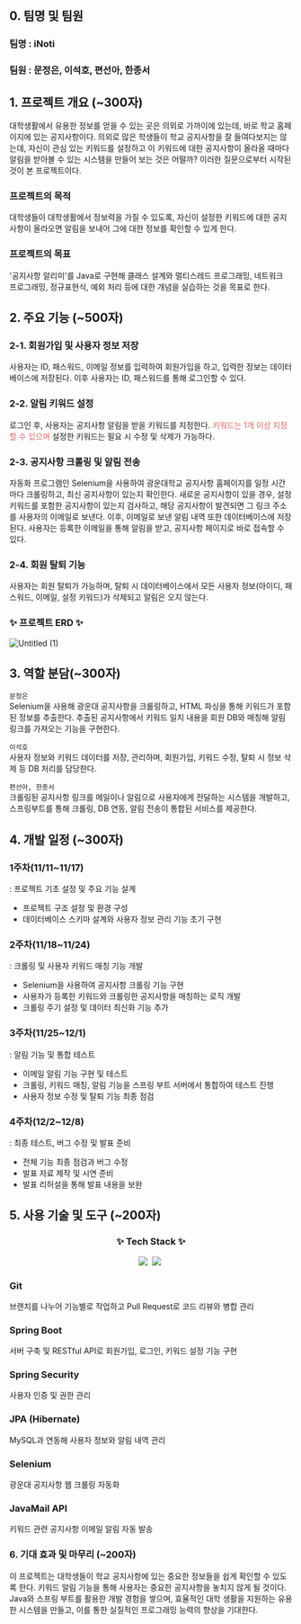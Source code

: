 ## 0. 팀명 및 팀원

### 팀명 : iNoti

### 팀원 : 문정은, 이석호, 편선아, 한종서

## 1. 프로젝트 개요 (~300자)

대학생활에서 유용한 정보를 얻을 수 있는 곳은 의외로 가까이에 있는데, 바로 학교 홈페이지에 있는 공지사항이다. 의외로 많은 학생들이 학교 공지사항을 잘 들여다보지는 않는데, 자신이 관심 있는 키워드를 설정하고 이 키워드에 대한 공지사항이 올라올 때마다 알림을 받아볼 수 있는 시스템을 만들어 보는 것은 어떨까? 이러한 질문으로부터 시작된 것이 본 프로젝트이다.

### 프로젝트의 목적

대학생들이 대학생활에서 정보력을 가질 수 있도록, 자신이 설정한 키워드에 대한 공지사항이 올라오면 알림을 보내어 그에 대한 정보를 확인할 수 있게 한다.

### 프로젝트의 목표

'공지사항 알리미'를 Java로 구현해 클래스 설계와 멀티스레드 프로그래밍, 네트워크 프로그래밍, 정규표현식, 예외 처리 등에 대한 개념을 실습하는 것을 목표로 한다.

## 2. 주요 기능 (~500자)

### 2-1. 회원가입 및 사용자 정보 저장

사용자는 ID, 패스워드, 이메일 정보를 입력하여 회원가입을 하고, 입력한 정보는 데이터베이스에 저장된다. 이후 사용자는 ID, 패스워드를 통해 로그인할 수 있다.

### 2-2. 알림 키워드 설정

로그인 후, 사용자는 공지사항 알림을 받을 키워드를 지정한다. <span style="color:#DD6565;">키워드는 1개 이상 지정할 수 있으며</span> 설정한 키워드는 필요 시 수정 및 삭제가 가능하다.

### 2-3. 공지사항 크롤링 및 알림 전송

자동화 프로그램인 Selenium을 사용하여 광운대학교 공지사항 홈페이지를 일정 시간마다 크롤링하고, 최신 공지사항이 있는지 확인한다. 새로운 공지사항이 있을 경우, 설정 키워드를 포함한 공지사항이 있는지 검사하고, 해당 공지사항이 발견되면 그 링크 주소를 사용자의 이메일로 보낸다. 이후, 이메일로 보낸 알림 내역 또한 데이터베이스에 저장된다. 사용자는 등록한 이메일을 통해 알림을 받고, 공지사항 페이지로 바로 접속할 수 있다.

### 2-4. 회원 탈퇴 기능

사용자는 회원 탈퇴가 가능하며, 탈퇴 시 데이터베이스에서 모든 사용자 정보(아이디, 패스워드, 이메일, 설정 키워드)가 삭제되고 알림은 오지 않는다.

### ✨ 프로젝트 ERD ✨

![Untitled (1)](https://github.com/user-attachments/assets/8cfffc32-f660-4629-a035-1f2e063364c4)

## 3. 역할 분담(~300자)

`문정은`<br> Selenium을 사용해 광운대 공지사항을 크롤링하고, HTML 파싱을 통해 키워드가 포함된 정보를 추출한다. 추출된 공지사항에서 키워드 일치 내용을 회원 DB와 매칭해 알림 링크를 가져오는 기능을 구현한다.

`이석호`<br>사용자 정보와 키워드 데이터를 저장, 관리하며, 회원가입, 키워드 수정, 탈퇴 시 정보 삭제 등 DB 처리를 담당한다.

`편선아, 한종서`<br>크롤링된 공지사항 링크를 메일이나 알림으로 사용자에게 전달하는 시스템을 개발하고, 스프링부트를 통해 크롤링, DB 연동, 알림 전송이 통합된 서비스를 제공한다.

## 4. 개발 일정 (~300자)

### 1주차(11/11~11/17)

: 프로젝트 기초 설정 및 주요 기능 설계

- 프로젝트 구조 설정 및 환경 구성
- 데이터베이스 스키마 설계와 사용자 정보 관리 기능 초기 구현

### 2주차(11/18~11/24)

: 크롤링 및 사용자 키워드 매칭 기능 개발

- Selenium을 사용하여 공지사항 크롤링 기능 구현
- 사용자가 등록한 키워드와 크롤링한 공지사항을 매칭하는 로직 개발
- 크롤링 주기 설정 및 데이터 최신화 기능 추가

### 3주차(11/25~12/1)

: 알림 기능 및 통합 테스트

- 이메일 알림 기능 구현 및 테스트
- 크롤링, 키워드 매칭, 알림 기능을 스프링 부트 서버에서 통합하여 테스트 진행
- 사용자 정보 수정 및 탈퇴 기능 최종 점검

### 4주차(12/2~12/8)

: 최종 테스트, 버그 수정 및 발표 준비

- 전체 기능 최종 점검과 버그 수정
- 발표 자료 제작 및 시연 준비
- 발표 리허설을 통해 발표 내용을 보완

## 5. 사용 기술 및 도구 (~200자)

<h3 align="center">✨ Tech Stack ✨</h3>
<div align="center">
  <img src="https://img.shields.io/badge/java-007396?style=for-the-badge&logo=java&logoColor=white" />&nbsp
  <img src="https://img.shields.io/badge/-SpringBoot-6DB33F?style=for-the-badge&logo=springboot&logoColor=white" />&nbsp
</div>

### Git

브랜치를 나누어 기능별로 작업하고 Pull Request로 코드 리뷰와 병합 관리

### Spring Boot

서버 구축 및 RESTful API로 회원가입, 로그인, 키워드 설정 기능 구현

### Spring Security

사용자 인증 및 권한 관리

### JPA (Hibernate)

MySQL과 연동해 사용자 정보와 알림 내역 관리

### Selenium

광운대 공지사항 웹 크롤링 자동화

### JavaMail API

키워드 관련 공지사항 이메일 알림 자동 발송

### 6. 기대 효과 및 마무리 (~200자)

이 프로젝트는 대학생들이 학교 공지사항에 있는 중요한 정보들을 쉽게 확인할 수 있도록 한다. 키워드 알림 기능을 통해 사용자는 중요한 공지사항을 놓치지 않게 될 것이다. Java와 스프링 부트를 활용한 개발 경험을 쌓으며, 효율적인 대학 생활을 지원하는 유용한 시스템을 만들고, 이를 통한 실질적인 프로그래밍 능력의 향상을 기대한다.
